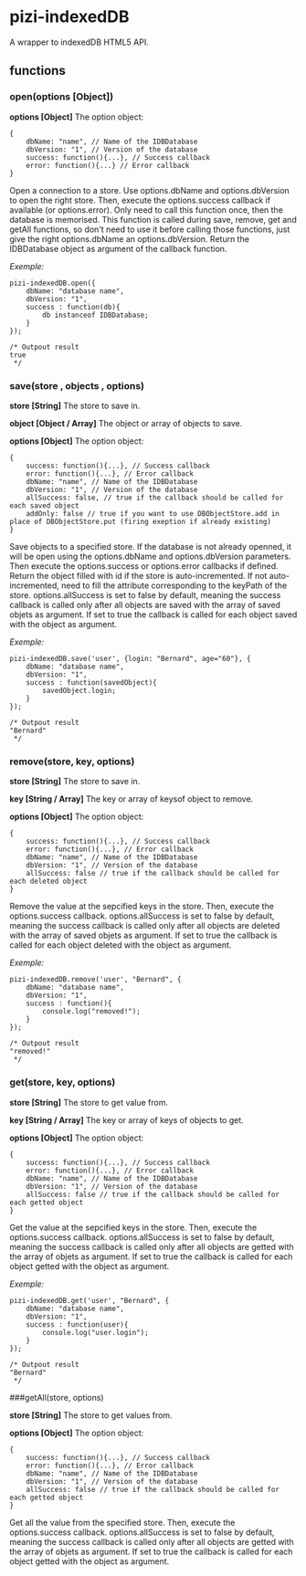 # pizi-indexedDB

A wrapper to indexedDB HTML5 API. 

## functions

### open(options   [Object])

**options [Object]** The option object:

	{
		dbName: "name", // Name of the IDBDatabase
		dbVersion: "1", // Version of the database
		success: function(){...}, // Success callback
		error: function(){...} // Error callback
	} 

Open a connection to a store. Use options.dbName and options.dbVersion to open the right store. Then, execute the options.success callback if available (or options.error). Only need to call this function once, then the database is memorised. This function is called during save, remove, get and getAll functions, so don't need to use it before calling those functions, just give the right options.dbName an options.dbVersion. Return the IDBDatabase object as argument of the callback function.

_Exemple:_

	pizi-indexedDB.open({
		dbName: "database name",
		dbVersion: "1",
		success : function(db){
			db instanceof IDBDatabase;
		}
	});

	/* Outpout result
	true
	 */
	
### save(store , objects , options)

**store [String]** The store to save in.

**object [Object / Array]** The object or array of objects to save.

**options [Object]** The option object:

	{
		success: function(){...}, // Success callback
		error: function(){...}, // Error callback
		dbName: "name", // Name of the IDBDatabase
		dbVersion: "1", // Version of the database
		allSuccess: false, // true if the callback should be called for each saved object
		addOnly: false // true if you want to use DBObjectStore.add in place of DBObjectStore.put (firing exeption if already existing)
	} 

Save objects to a specified store. If the database is not already openned, it will be open using the options.dbName and options.dbVersion parameters. Then execute the options.success or options.error callbacks if defined. Return the object filled with id if the store is auto-incremented. If not auto-incremented, need to fill the attribute corresponding to the keyPath of the store. options.allSuccess is set to false by default, meaning the success callback is called only after all objects are saved with the array of saved objets as argument. If set to true the callback is called for each object saved with the object as argument.

_Exemple:_

	pizi-indexedDB.save('user', {login: "Bernard", age="60"}, {
		dbName: "database name",
		dbVersion: "1",
		success : function(savedObject){
			savedObject.login;
		}
	});

	/* Outpout result
	"Bernard"
	 */
	
### remove(store, key, options)


**store [String]** The store to save in.

**key [String / Array]** The key or array of keysof object to remove.

**options [Object]** The option object:

	{
		success: function(){...}, // Success callback
		error: function(){...}, // Error callback
		dbName: "name", // Name of the IDBDatabase
		dbVersion: "1", // Version of the database
		allSuccess: false // true if the callback should be called for each deleted object
	} 

Remove the value at the sepcified keys in the store. Then, execute the options.success callback. options.allSuccess is set to false by default, meaning the success callback is called only after all objects are deleted with the array of saved objets as argument. If set to true the callback is called for each object deleted with the object as argument.

_Exemple:_

	pizi-indexedDB.remove('user', "Bernard", {
		dbName: "database name",
		dbVersion: "1",
		success : function(){
			console.log("removed!");
		}
	});

	/* Outpout result
	"removed!"
	 */

### get(store, key, options)


**store [String]** The store to get value from.

**key [String / Array]** The key or array of keys of objects to get.

**options [Object]** The option object:

	{
		success: function(){...}, // Success callback
		error: function(){...}, // Error callback
		dbName: "name", // Name of the IDBDatabase
		dbVersion: "1", // Version of the database
		allSuccess: false // true if the callback should be called for each getted object
	} 

Get the value at the sepcified keys in the store. Then, execute the options.success callback. options.allSuccess is set to false by default, meaning the success callback is called only after all objects are getted with the array of objets as argument. If set to true the callback is called for each object getted with the object as argument.

_Exemple:_

	pizi-indexedDB.get('user', "Bernard", {
		dbName: "database name",
		dbVersion: "1",
		success : function(user){
			console.log("user.login");
		}
	});

	/* Outpout result
	"Bernard"
	 */

###getAll(store, options)

**store [String]** The store to get values from.

**options [Object]** The option object:

	{
		success: function(){...}, // Success callback
		error: function(){...}, // Error callback
		dbName: "name", // Name of the IDBDatabase
		dbVersion: "1", // Version of the database
		allSuccess: false // true if the callback should be called for each getted object
	} 

Get all the value from the specified store. Then, execute the options.success callback. options.allSuccess is set to false by default, meaning the success callback is called only after all objects are getted with the array of objets as argument. If set to true the callback is called for each object getted with the object as argument.